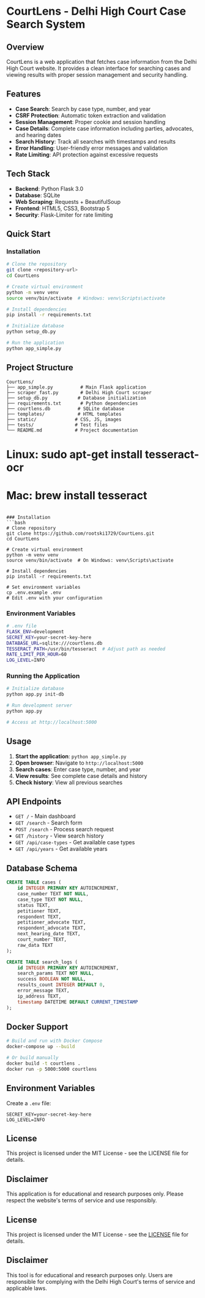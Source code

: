 # CourtLens - Delhi High Court Case Search System

## Overview
CourtLens is a web application that fetches case information from the Delhi High Court website. It provides a clean interface for searching cases and viewing results with proper session management and security handling.

## Features
- **Case Search**: Search by case type, number, and year
- **CSRF Protection**: Automatic token extraction and validation
- **Session Management**: Proper cookie and session handling
- **Case Details**: Complete case information including parties, advocates, and hearing dates
- **Search History**: Track all searches with timestamps and results
- **Error Handling**: User-friendly error messages and validation
- **Rate Limiting**: API protection against excessive requests

## Tech Stack
- **Backend**: Python Flask 3.0
- **Database**: SQLite
- **Web Scraping**: Requests + BeautifulSoup
- **Frontend**: HTML5, CSS3, Bootstrap 5
- **Security**: Flask-Limiter for rate limiting

## Quick Start

### Installation
```bash
# Clone the repository
git clone <repository-url>
cd CourtLens

# Create virtual environment
python -m venv venv
source venv/bin/activate  # Windows: venv\Scripts\activate

# Install dependencies
pip install -r requirements.txt

# Initialize database
python setup_db.py

# Run the application
python app_simple.py
```

## Project Structure
```
CourtLens/
├── app_simple.py          # Main Flask application
├── scraper_fast.py        # Delhi High Court scraper
├── setup_db.py           # Database initialization
├── requirements.txt       # Python dependencies
├── courtlens.db          # SQLite database
├── templates/            # HTML templates
├── static/              # CSS, JS, images
├── tests/               # Test files
└── README.md            # Project documentation
```
# Linux: sudo apt-get install tesseract-ocr
# Mac: brew install tesseract
```

### Installation
```bash
# Clone repository
git clone https://github.com/rootski1729/CourtLens.git
cd CourtLens

# Create virtual environment
python -m venv venv
source venv/bin/activate  # On Windows: venv\Scripts\activate

# Install dependencies
pip install -r requirements.txt

# Set environment variables
cp .env.example .env
# Edit .env with your configuration
```

### Environment Variables
```bash
# .env file
FLASK_ENV=development
SECRET_KEY=your-secret-key-here
DATABASE_URL=sqlite:///courtlens.db
TESSERACT_PATH=/usr/bin/tesseract  # Adjust path as needed
RATE_LIMIT_PER_HOUR=60
LOG_LEVEL=INFO
```

### Running the Application
```bash
# Initialize database
python app.py init-db

# Run development server
python app.py

# Access at http://localhost:5000
```

## Usage
1. **Start the application**: `python app_simple.py`
2. **Open browser**: Navigate to `http://localhost:5000`
3. **Search cases**: Enter case type, number, and year
4. **View results**: See complete case details and history
5. **Check history**: View all previous searches

## API Endpoints
- `GET /` - Main dashboard
- `GET /search` - Search form
- `POST /search` - Process search request
- `GET /history` - View search history
- `GET /api/case-types` - Get available case types
- `GET /api/years` - Get available years

## Database Schema
```sql
CREATE TABLE cases (
    id INTEGER PRIMARY KEY AUTOINCREMENT,
    case_number TEXT NOT NULL,
    case_type TEXT NOT NULL,
    status TEXT,
    petitioner TEXT,
    respondent TEXT,
    petitioner_advocate TEXT,
    respondent_advocate TEXT,
    next_hearing_date TEXT,
    court_number TEXT,
    raw_data TEXT
);

CREATE TABLE search_logs (
    id INTEGER PRIMARY KEY AUTOINCREMENT,
    search_params TEXT NOT NULL,
    success BOOLEAN NOT NULL,
    results_count INTEGER DEFAULT 0,
    error_message TEXT,
    ip_address TEXT,
    timestamp DATETIME DEFAULT CURRENT_TIMESTAMP
);
```

## Docker Support
```bash
# Build and run with Docker Compose
docker-compose up --build

# Or build manually
docker build -t courtlens .
docker run -p 5000:5000 courtlens
```

## Environment Variables
Create a `.env` file:
```
SECRET_KEY=your-secret-key-here
LOG_LEVEL=INFO
```

## License
This project is licensed under the MIT License - see the LICENSE file for details.

## Disclaimer
This application is for educational and research purposes only. Please respect the website's terms of service and use responsibly.

## License
This project is licensed under the MIT License - see the [LICENSE](LICENSE) file for details.

## Disclaimer
This tool is for educational and research purposes only. Users are responsible for complying with the Delhi High Court's terms of service and applicable laws.

